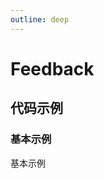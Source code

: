 ```yaml
---
outline: deep
---
```


# Feedback

<style scoped>
.vitepress-demo-plugin__container {
  background-color: rgb(248, 248, 248);
}
</style>

## 代码示例

### 基本示例

基本示例

<demo vue="../../demos/feedback/basic.vue" />